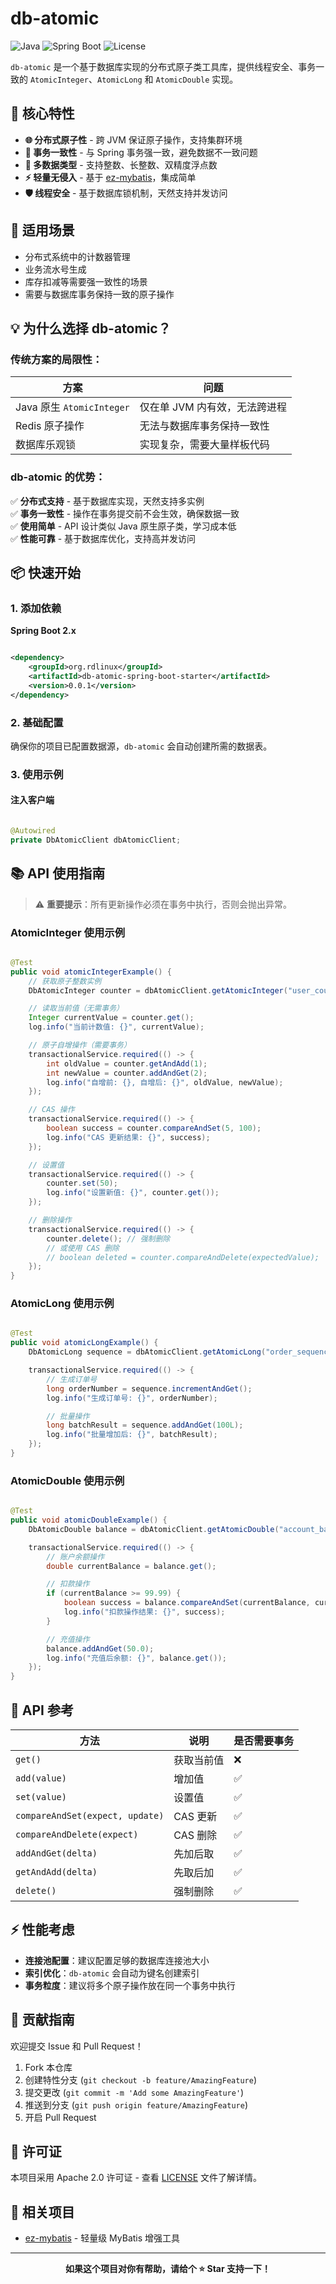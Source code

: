 # db-atomic

![Java](https://img.shields.io/badge/Java-8+-blue)
![Spring Boot](https://img.shields.io/badge/Spring%20Boot-2.x-green)
![License](https://img.shields.io/badge/License-Apache%202.0-blue)

`db-atomic` 是一个基于数据库实现的分布式原子类工具库，提供线程安全、事务一致的 `AtomicInteger`、`AtomicLong` 和
`AtomicDouble` 实现。

## 🎯 核心特性

- **🌐 分布式原子性** - 跨 JVM 保证原子操作，支持集群环境
- **💾 事务一致性** - 与 Spring 事务强一致，避免数据不一致问题
- **🔢 多数据类型** - 支持整数、长整数、双精度浮点数
- **⚡ 轻量无侵入** - 基于 [ez-mybatis](https://github.com/rdlinux/ez-mybatis)，集成简单
- **🛡️ 线程安全** - 基于数据库锁机制，天然支持并发访问

## 🚀 适用场景

- 分布式系统中的计数器管理
- 业务流水号生成
- 库存扣减等需要强一致性的场景
- 需要与数据库事务保持一致的原子操作

## 💡 为什么选择 db-atomic？

### 传统方案的局限性：

| 方案                      | 问题                |
|-------------------------|-------------------|
| Java 原生 `AtomicInteger` | 仅在单 JVM 内有效，无法跨进程 |
| Redis 原子操作              | 无法与数据库事务保持一致性     |
| 数据库乐观锁                  | 实现复杂，需要大量样板代码     |

### db-atomic 的优势：

✅ **分布式支持** - 基于数据库实现，天然支持多实例  
✅ **事务一致性** - 操作在事务提交前不会生效，确保数据一致  
✅ **使用简单** - API 设计类似 Java 原生原子类，学习成本低  
✅ **性能可靠** - 基于数据库优化，支持高并发访问

## 📦 快速开始

### 1. 添加依赖

**Spring Boot 2.x**

```xml

<dependency>
    <groupId>org.rdlinux</groupId>
    <artifactId>db-atomic-spring-boot-starter</artifactId>
    <version>0.0.1</version>
</dependency>
```

### 2. 基础配置

确保你的项目已配置数据源，`db-atomic` 会自动创建所需的数据表。

### 3. 使用示例

#### 注入客户端

```java

@Autowired
private DbAtomicClient dbAtomicClient;
```

## 📚 API 使用指南

> ⚠️ **重要提示**：所有更新操作必须在事务中执行，否则会抛出异常。

### AtomicInteger 使用示例

```java

@Test
public void atomicIntegerExample() {
    // 获取原子整数实例
    DbAtomicInteger counter = dbAtomicClient.getAtomicInteger("user_counter");

    // 读取当前值（无需事务）
    Integer currentValue = counter.get();
    log.info("当前计数值: {}", currentValue);

    // 原子自增操作（需要事务）
    transactionalService.required(() -> {
        int oldValue = counter.getAndAdd(1);
        int newValue = counter.addAndGet(2);
        log.info("自增前: {}, 自增后: {}", oldValue, newValue);
    });

    // CAS 操作
    transactionalService.required(() -> {
        boolean success = counter.compareAndSet(5, 100);
        log.info("CAS 更新结果: {}", success);
    });

    // 设置值
    transactionalService.required(() -> {
        counter.set(50);
        log.info("设置新值: {}", counter.get());
    });

    // 删除操作
    transactionalService.required(() -> {
        counter.delete(); // 强制删除
        // 或使用 CAS 删除
        // boolean deleted = counter.compareAndDelete(expectedValue);
    });
}
```

### AtomicLong 使用示例

```java

@Test
public void atomicLongExample() {
    DbAtomicLong sequence = dbAtomicClient.getAtomicLong("order_sequence");

    transactionalService.required(() -> {
        // 生成订单号
        long orderNumber = sequence.incrementAndGet();
        log.info("生成订单号: {}", orderNumber);

        // 批量操作
        long batchResult = sequence.addAndGet(100L);
        log.info("批量增加后: {}", batchResult);
    });
}
```

### AtomicDouble 使用示例

```java

@Test
public void atomicDoubleExample() {
    DbAtomicDouble balance = dbAtomicClient.getAtomicDouble("account_balance");

    transactionalService.required(() -> {
        // 账户余额操作
        double currentBalance = balance.get();

        // 扣款操作
        if (currentBalance >= 99.99) {
            boolean success = balance.compareAndSet(currentBalance, currentBalance - 99.99);
            log.info("扣款操作结果: {}", success);
        }

        // 充值操作
        balance.addAndGet(50.0);
        log.info("充值后余额: {}", balance.get());
    });
}
```

## 🔧 API 参考

| 方法                              | 说明     | 是否需要事务 |
|---------------------------------|--------|--------|
| `get()`                         | 获取当前值  | ❌      |
| `add(value)`                    | 增加值    | ✅      |
| `set(value)`                    | 设置值    | ✅      |
| `compareAndSet(expect, update)` | CAS 更新 | ✅      |
| `compareAndDelete(expect)`      | CAS 删除 | ✅      |
| `addAndGet(delta)`              | 先加后取   | ✅      |
| `getAndAdd(delta)`              | 先取后加   | ✅      |
| `delete()`                      | 强制删除   | ✅      |

## ⚡ 性能考虑

- **连接池配置**：建议配置足够的数据库连接池大小
- **索引优化**：`db-atomic` 会自动为键名创建索引
- **事务粒度**：建议将多个原子操作放在同一个事务中执行

## 🤝 贡献指南

欢迎提交 Issue 和 Pull Request！

1. Fork 本仓库
2. 创建特性分支 (`git checkout -b feature/AmazingFeature`)
3. 提交更改 (`git commit -m 'Add some AmazingFeature'`)
4. 推送到分支 (`git push origin feature/AmazingFeature`)
5. 开启 Pull Request

## 📄 许可证

本项目采用 Apache 2.0 许可证 - 查看 [LICENSE](LICENSE) 文件了解详情。

## 🔗 相关项目

- [ez-mybatis](https://github.com/rdlinux/ez-mybatis) - 轻量级 MyBatis 增强工具

---

<div align="center">

**如果这个项目对你有帮助，请给个 ⭐ Star 支持一下！**

</div>